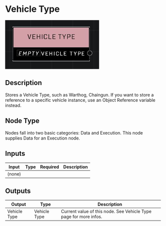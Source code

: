 # Vehicle Type
![](../../../.gitbook/assets/vehicle-type.JPG)

## Description
Stores a Vehicle Type, such as Warthog, Chaingun. If you want to store a reference to a specific vehicle instance, use an Object Reference variable instead.

## Node Type
Nodes fall into two basic categories: Data and Execution. This node supplies Data for an Execution node.

## Inputs
| Input | Type | Required | Description |
|------------------|------------------|----------|--------------------------------------------------------------|
| (none) |  |  |  |

## Outputs
| Output | Type | Description |
|------------------|------------------|--------------------------------------------------------------|
| Vehicle Type | Vehicle Type | Current value of this node. See Vehicle Type page for more infos.|